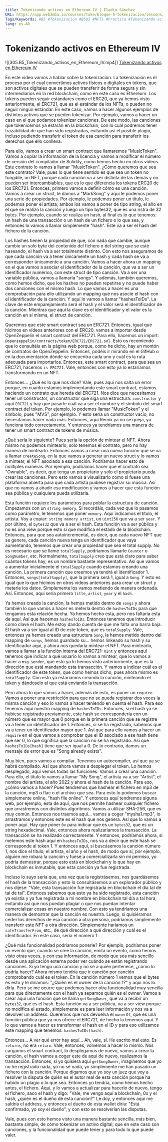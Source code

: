 ```yaml
---
title: Tokenizando activos en Ethereum IV | Eladio Sánchez
URL: https://app.web3mba.io/courses/take/bloque-5-tokenizacion/lessons/39553927-tokenizando-activos-en-ethereum-iv-eladio-sanchez
Tags/Keywords: #B5 #Tokenizacion #B5U5 #NFTs #Practica #Tokenizando activos en Ethereum #activos en Ethereum #Ethereum
lang: es-AR
---
```

# Tokenizando activos en Ethereum IV
![[305.B5_Tokenizando_activos_en_Ethereum_IV.mp4]]
[Tokenizando activos en Ethereum IV](https://app.web3mba.io?wvideo=f49lsogszz)

En este vídeo vamos a hablar sobre la tokenización. La tokenización es el proceso por el cual convertimos activos físicos o digitales en tokens, que son activos digitales que se pueden transferir de forma segura y sin intermediarios en la red blockchain, como en este caso es Ethereum. Los tokens pueden seguir estándares como el ERC20, que ya hemos visto anteriormente, el ERC721, que es el estándar de los NFTs, o pueden no seguir ningún estándar. En este caso, vamos a hacer algunos ejemplos de distintos activos que se pueden tokenizar. Por ejemplo, vamos a hacer un caso en el que podamos tokenizar canciones. De este modo, las canciones que tokenicemos ya estarán en la blockchain, con lo cual podremos tener trazabilidad de que han sido registradas, evitando así el posible plagio, incluso pudiendo transferir el token de esa canción para transferir los derechos que ello conlleva.

Para ello, vamos a crear un smart contract que llamaremos "MusicToken". Vamos a copiar la información de la licencia y vamos a modificar el número de versión del compilador de Solidity, como hemos hecho en otros vídeos. Este contrato lo vamos a llamar "MusicToken". ¿Cómo queremos que sea este contrato? Vale, pues lo que tiene sentido es que sea un token no fungible, un NFT, porque cada canción va a ser distinta de las demás y no pueden ser intercambiables, que es lo que diferencia los tokens ERC20 de los ERC721. Entonces, primero vamos a definir cómo es una canción. Vamos a crear un struct, le damos a "MarkSong" y aquí le podemos poner una serie de propiedades. Por ejemplo, le podemos poner un título, le podemos poner el artista; ambos los vamos a poner de tipo string, el año en el que se realizó la canción y luego un tipo bytes32, que es una ristra de 32 bytes. Por ejemplo, cuando se realiza un hash, al final es lo que tenemos: un hash de una transacción o un hash de un fichero o lo que sea, y entonces lo vamos a llamar simplemente "hash". Este va a ser el hash del fichero de la canción.

Los hashes tienen la propiedad de que, con nada que cambie, aunque cambie un solo byte del contenido del fichero o del string que se esté haseando, el hash va a ser totalmente distinto. Con esto nos aseguramos de que cada canción va a tener únicamente un hash y cada hash se va a corresponder únicamente a una canción. Vamos a hacer ahora un mapping en el que vamos a asociar el identificador de la canción, que va a ser un identificador numérico, con este struct de tipo canción. Va a ser una variable pública, vamos a llamarla "songs". Y además, también queremos, como hemos dicho, que los hashes no pueden repetirse y no puede haber dos canciones con el mismo hash. Lo que vamos a hacer es una comprobación para ello utilizando un mapping que nos asocie el hash con el identificador de la canción. Y aquí lo vamos a llamar "hashesToIDs". La clave de este emparejamiento será el hash y el valor será el identificador de la canción. Mientras que aquí la clave es el identificador y el valor es la canción en sí misma, el struct de canción.

Queremos que este smart contract sea un ERC721. Entonces, igual que hicimos en vídeos anteriores con el ERC20, vamos a importar desde OpenZeppelin el smart contract del ERC721. Para ello, hacemos un import: `@openzeppelin/contracts/token/ERC721/ERC721.sol`. Esto os recomiendo que lo consultéis en la página web porque, como he dicho, hay un montón de contratos de OpenZeppelin. Entonces, podéis ir mirando en el GitHub o en la documentación dónde se encuentra cada uno y cuál es la ruta adecuada para importarlos. Entonces, este smart contract, para que sea un ERC721, hacemos `is ERC721`. Vale, entonces con esto ya lo estaríamos transformando en un NFT.

Entonces... ¿Qué es lo que nos dice? Vale, pues aquí nos salta un error porque, en cuanto estamos implementando este smart contract, estamos haciendo un contrato que hereda del ERC721. Nos dice que necesitamos tener un constructor, un constructor que siga una estructura: `constructor` y aquí `ERC721` y hay que pasarle cuál va a ser el nombre y el símbolo del smart contract del token. Por ejemplo, lo podemos llamar "MusicToken" y el símbolo, pues "MVS", por ejemplo. Y esto sería un constructor vacío, no necesitamos hacer nada más. Entonces, aquí Remix ya no se queja, ya funciona todo correctamente. Y entonces ya tendríamos una manera de tener un smart contract de tokens de música.

¿Qué sería lo siguiente? Pues sería la opción de mintear el NFT. Ahora mismo no podemos mintearlo, solo tenemos el contrato, pero no hay manera de mintearlo. Entonces vamos a crear una nueva función que se va a llamar `createSong`, en la que vamos a generar un nuevo struct y lo vamos a mintear, el NFT asociado a esa canción. Podríamos hacer esto de múltiples maneras. Por ejemplo, podríamos hacer que el contrato sea "Ownable", es decir, que tenga un propietario y solo el propietario pueda crear las canciones. Pero esto vamos a visualizarlo como si fuese una plataforma abierta para que cada artista pudiese registrar su música. Así que no vamos a añadir esa modificación y vamos a hacer que esta función sea pública y cualquiera pueda utilizarla.

Esta función requiere los parámetros para poblar la estructura de canción. Empezamos con un `string memory`. Si recordáis, cada vez que lo pasamos como parámetro, le tenemos que poner `memory`. Aquí indicamos el título, el artista. Voy a copiar: `string memory artist`, un `uint256` que va a ser `year`. Y por último, el `bytes32` que va a ser el hash. Esta función va a ser pública y no es una view porque esto sí que modifica el estado de la blockchain. Entonces, para que sea autoincremental, es decir, que cada nuevo NFT que se genere, cada canción nueva tenga un identificador que vaya aumentando, tenemos que crear una propiedad que sea el total supply. No es necesario que se llame `totalSupply`, podríamos llamarle `Counter` o `SongNumber`, etc. Normalmente, `totalSupply` creo que está claro para saber cuántos tokens hay; es un nombre bastante representativo. Así que vamos a aumentar inicialmente el `totalSupply` cuando estamos creando una canción. La primera canción que creemos ya tendrá el identificador 1. Entonces, `songs[totalSupply]`, que la primera será 1, igual a `Song`. Y esto es igual que lo que hicimos en otros vídeos anteriores para crear un struct y meterle los datos. Simplemente los vamos metiendo de manera ordenada. Así. Entonces, aquí sería primero `title`, `artist`, `year` y el `hash`.

Ya hemos creado la canción, la hemos metido dentro de `songs` y ahora también lo que vamos a hacer es meterla dentro de `hashesToIDs` para que tengamos esta relación hecha. Ya hemos hecho esta, pero nos faltaría esta de aquí. Así que hacemos `hashesToIDs`. Entonces tenemos que introducir como clave el hash. Me estoy dando cuenta de que me falta una barra baja. El hash va a ser igual al ID de este token, que es `totalSupply`. Vale, entonces ya hemos creado una estructura `Song`, la hemos metido dentro del mapping de `songs`, hemos guardado su... hemos linkeado su hash y su identificador aquí, y ahora nos quedaría mintear el NFT. Para mintearlo, vamos a llamar a la función interna del ERC721: `mint` y entonces aquí tenemos que indicar a qué usuario lo vamos a mintear, que lo vamos a hacer a `msg.sender`, que esto ya lo hemos visto anteriormente, que es la dirección que está mandando esta transacción. Y vamos a indicar cuál es el identificador de este token, que como hemos dicho, pues ahora mismo es `totalSupply`. Con esto ya estaríamos creando la canción, minteando el token y dándoselo al que está enviando la transacción.

Pero ahora lo que vamos a hacer, además de esto, es poner un `require`. Vamos a poner una restricción para que no se pueda registrar dos veces la misma canción y eso lo vamos a hacer teniendo en cuenta el hash. Para eso tenemos aquí nuestro mapping de `hashesToIDs`. Entonces, si el hash ya se hubiese registrado previamente, este hash se correspondería con un número que es mayor que 0 porque en la primera canción que se registre va a tener un identificador de 1. Entonces, si se ha registrado, sabemos que va a tener un identificador mayor que 1. Así que para ello vamos a hacer un `require` en el que vamos a comprobar que el ID asociado a ese hash tiene que ser 0, lo que significa que la canción no se ha registrado. Así que `hashesToIDs[hash]` tiene que ser igual a 0. De lo contrario, damos un mensaje de error que es "Song already exists".

Muy bien, pues vamos a compilar. Tenemos un autocompiler, así que ya se habrá compilado. Así que ahora vamos a desplegar el token. Lo hemos desplegado, aquí vemos todas las funciones. Vamos a crear una canción. Para ello, el título lo vamos a llamar "My Song", el artista va a ser "Artist", el nombre del artista, el año 2022 y ahora el hash de la canción. Para eso, ¿cómo vamos a hacer? Pues tendremos que hashear el fichero en mp3 de la canción, mp3 o flac o el archivo que sea. Para esto lo podemos buscar simplemente online, "hash file online". Y entonces aquí tendremos alguna web, por ejemplo, esta de aquí, que nos permite hashear cualquier fichero que arrastremos con distintos algoritmos. Vamos a utilizar SHA-256, que es muy común. Entonces nos traemos aquí... vamos a coger "mysha1.mp3", lo arrastramos y entonces este es el hash que nos genera. Así que lo vamos a poner aquí. Hay que poner `0x` para indicar que es un `bytes32`, que es un string hexadecimal. Vale, entonces ahora realizaríamos la transacción. La transacción se ha realizado correctamente. Y entonces, podríamos ahora, si metemos este hash aquí en `hashesToIDs`, nos va a decir que este hash se corresponde al token 1. Y entonces aquí, si buscásemos la canción número 1, nos dice el título, el artista, el año y el hash, de modo que si, por ejemplo, alguien me robara la canción y fuese a comercializarla sin mi permiso, yo podría demostrar, porque esto está en blockchain y lo que hay en blockchain es inmutable, que esta canción ya fue registrada.

Incluso lo suyo sería que, una vez que la registrásemos, nos guardásemos el hash de la transacción y esto lo consultásemos a un explorador público y nos dijese: "Vale, esta transacción fue registrada en blockchain el día tal de tal de tal". Entonces sabemos que esto ya ha sido registrado, esta canción ya existía y ya fue registrada a mi nombre en blockchain tal día a tal hora, evitando así que nos puedan plagiar o que nos puedan intentar comercializar cosas en nuestro nombre. Con esto ya tendríamos una manera de demostrar que la canción es nuestra. Luego, si quisiéramos ceder los derechos de esa canción a otra persona, podríamos simplemente transferir este NFT a otra dirección. Simplemente haríamos un `safeTransferFrom`, etc., de qué dirección a qué dirección y cuál es el identificador. En este caso, sería el número 1.

¿Qué más funcionalidad podríamos ponerle? Por ejemplo, podríamos poner un evento que, cuando se cree la canción, emita un evento, como hemos visto otras veces, y con esa información, de modo que sea más sencillo desde una aplicación externa poder ver cuándo se están registrando canciones. Si yo tengo una canción y no sé a quién pertenece, ¿cómo lo podría hacer? Ahora mismo tendría que ir canción por canción comprobando cuál es el token. En la canción número 1 vemos que el bytes es esto y le diríamos: "¿Quién es el owner de la canción 1?" y aquí nos lo diría. Pero se me ocurre que podemos hacer otra funcionalidad muy sencilla para que directamente con el hash ya sepamos quién es el owner. Vamos a crear aquí una función que se llama `getSongOwner`, que va a recibir un `bytes32`, que es el hash. Esta función va a ser pública, va a ser view porque no modifica el estado, simplemente es para leer información y nos va a devolver un address. Queremos que nos devuelva el `ownerOf`, que es una función pública que ya nos ofrece el ERC721, de hecho la tenemos aquí. Y lo que vamos a hacer es transformar el hash en el ID y para eso utilizamos este mapping que tenemos: `hashesToIDs[hash]`.

Entonces... A ver qué error hay aquí... Ah, vale, sí. He escrito mal esto. Es `returns`, no era `return`. Vale, entonces, volvemos a hacer lo mismo. Nos cargamos el smart contract, lo desplegamos de nuevo, vamos a crear la canción, el hash vamos a coger este de aquí de nuevo, realizamos la transacción. Entonces, si yo quisiera aquí `getSongOwner`, imaginemos que yo no he registrado nada, yo no sé nada, yo simplemente me han pasado un fichero con la canción. Porque digamos que yo soy un juez que voy a resolver la disputa de quién es el autor real de esta canción porque ha habido un plagio o lo que sea. Entonces yo tendría, como hemos hecho antes, el fichero. Aquí, y lo vamos a actualizar para hacerlo de nuevo, tengo el fichero, saco el hash y digo: "Vale, me vengo aquí a blockchain, 0x y el hash, ¿quién es el dueño de esta canción?" Le doy, y entonces aquí me saldría el address, y entonces el dueño de esta wallet diría: "Está confirmado, yo soy el dueño", y con esto se resolverían las disputas.

Vale, pues con esto hemos visto una manera bastante sencilla, más bien, bastante simple, de cómo tokenizar un activo digital, que en este caso son canciones, y la funcionalidad que puede tener y para todo lo que puede valer.